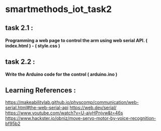 # smartmethods_iot_task2
## task 2.1 :
#### Programming a web page to control the arm using web serial API. ( index.html ) - ( style.css )

## task 2.2 :
#### Write the Arduino code for the control ( arduino.ino )

## Learning References :
https://makeabilitylab.github.io/physcomp/communication/web-serial.html#the-web-serial-api
https://web.dev/serial/
https://www.youtube.com/watch?v=U-aiyHPnjvw&t=46s
https://www.hackster.io/obniz/move-servo-motor-by-voice-recognition-bf95b2
